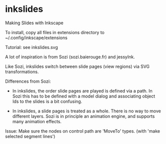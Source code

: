 inkslides
=========

Making Slides with Inkscape

To install, copy all files in extensions directory to
~/.config/inkscape/extensions

Tutorial: see inkslides.svg

A lot of inspiration is from Sozi (sozi.baierouge.fr) and jessyInk. 

Like Sozi, inkslides switch between slide pages (view regions)
via SVG transformations. 

Differences from Sozi:
 
 * In inkslides, the order slide pages are played is defined 
   via a path.
   In Sozi this has to be defined with a model dialog and associating
   object Ids to the slides is a bit confusing.

 * In inkslides, a slide pages is treated as a whole. There is no way to
   move different layers. Sozi is in principle an animation engine, and supports
   many animation effects.

Issue:
   Make sure the nodes on control path are 'MoveTo' types. (with 
'make selected segment lines')

